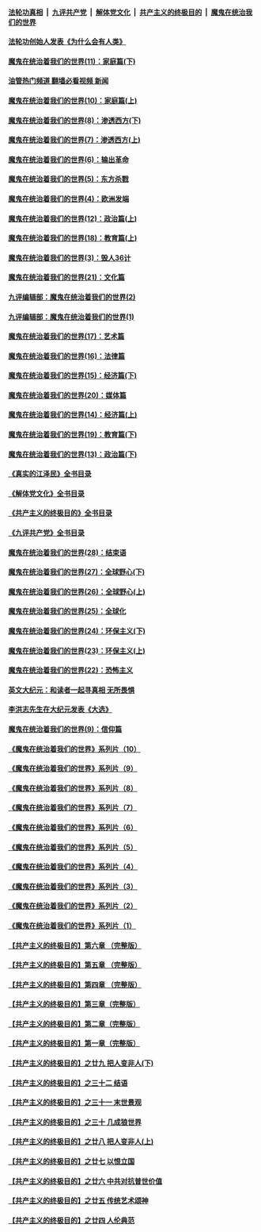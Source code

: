 ####  [法轮功真相](../../../../basic/blob/master/README.md?t=04080011) &nbsp;|&nbsp; [九评共产党](../../../../9ping.md/blob/master/README.md?t=04080011) &nbsp;|&nbsp; [解体党文化](../../../../jtdwh.md/blob/master/README.md?t=04080011)  &nbsp;|&nbsp; [共产主义的终极目的](../../../../gczydzjmd.md/blob/master/README.md?t=04080011) &nbsp;|&nbsp; [魔鬼在统治我们的世界](../../../../mgztzwmdsj.md/blob/master/README.md?t=04080011) 

#### [法轮功创始人发表《为什么会有人类》](../pages/nsc422/n13912117.md?t=04080011) 

#### [魔鬼在统治着我们的世界(11)：家庭篇(下)](../pages/nsc422/n10440961.md?t=04080011) 

#### [油管热门频道 翻墙必看视频 新闻](http://129.146.143.75:81/youtube.html?04080011)

#### [魔鬼在统治着我们的世界(10)：家庭篇(上)](../pages/nsc422/n10435448.md?t=04080011) 

#### [魔鬼在统治着我们的世界(8)：渗透西方(下)](../pages/nsc422/n10429603.md?t=04080011) 

#### [魔鬼在统治着我们的世界(7)：渗透西方(上)](../pages/nsc422/n10426013.md?t=04080011) 

#### [魔鬼在统治着我们的世界(6)：输出革命](../pages/nsc422/n10421536.md?t=04080011) 

#### [魔鬼在统治着我们的世界(5)：东方杀戮](../pages/nsc422/n10417707.md?t=04080011) 

#### [魔鬼在统治着我们的世界(4)：欧洲发端](../pages/nsc422/n10414890.md?t=04080011) 

#### [魔鬼在统治着我们的世界(12)：政治篇(上)](../pages/nsc422/n10444576.md?t=04080011) 

#### [魔鬼在统治着我们的世界(18)：教育篇(上)](../pages/nsc422/n10526970.md?t=04080011) 

#### [魔鬼在统治着我们的世界(3)：毁人36计](../pages/nsc422/n10411583.md?t=04080011) 

#### [魔鬼在统治着我们的世界(21)：文化篇](../pages/nsc422/n10597706.md?t=04080011) 

#### [九评编辑部：魔鬼在统治着我们的世界(2)](../pages/nsc422/n10410036.md?t=04080011) 

#### [九评编辑部：魔鬼在统治着我们的世界(1)](../pages/nsc422/n10406825.md?t=04080011) 

#### [魔鬼在统治着我们的世界(17)：艺术篇](../pages/nsc422/n10499093.md?t=04080011) 

#### [魔鬼在统治着我们的世界(16)：法律篇](../pages/nsc422/n10485969.md?t=04080011) 

#### [魔鬼在统治着我们的世界(15)：经济篇(下)](../pages/nsc422/n10469975.md?t=04080011) 

#### [魔鬼在统治着我们的世界(20)：媒体篇](../pages/nsc422/n10586579.md?t=04080011) 

#### [魔鬼在统治着我们的世界(14)：经济篇(上)](../pages/nsc422/n10457370.md?t=04080011) 

#### [魔鬼在统治着我们的世界(19)：教育篇(下)](../pages/nsc422/n10564808.md?t=04080011) 

#### [魔鬼在统治着我们的世界(13)：政治篇(下)](../pages/nsc422/n10448270.md?t=04080011) 

#### [《真实的江泽民》全书目录](../pages/nsc422/n13721399.md?t=04080011) 

#### [《解体党文化》全书目录](../pages/nsc422/n13721157.md?t=04080011) 

#### [《共产主义的终极目的》全书目录](../pages/nsc422/n13721048.md?t=04080011) 

#### [《九评共产党》全书目录](../pages/nsc422/n13708085.md?t=04080011) 

#### [魔鬼在统治着我们的世界(28)：结束语](../pages/nsc422/n10936246.md?t=04080011) 

#### [魔鬼在统治着我们的世界(27)：全球野心(下)](../pages/nsc422/n10928319.md?t=04080011) 

#### [魔鬼在统治着我们的世界(26)：全球野心(上)](../pages/nsc422/n10900318.md?t=04080011) 

#### [魔鬼在统治着我们的世界(25)：全球化](../pages/nsc422/n10788205.md?t=04080011) 

#### [魔鬼在统治着我们的世界(24)：环保主义(下)](../pages/nsc422/n10695307.md?t=04080011) 

#### [魔鬼在统治着我们的世界(23)：环保主义(上)](../pages/nsc422/n10688613.md?t=04080011) 

#### [魔鬼在统治着我们的世界(22)：恐怖主义](../pages/nsc422/n10614727.md?t=04080011) 

#### [英文大纪元：和读者一起寻真相 无所畏惧](../pages/nsc422/n12542027.md?t=04080011) 

#### [李洪志先生在大纪元发表《大选》](../pages/nsc422/n12534746.md?t=04080011) 

#### [魔鬼在统治着我们的世界(9)：信仰篇](../pages/nsc422/n10432159.md?t=04080011) 

#### [《魔鬼在统治着我们的世界》系列片（10）](../pages/nsc422/n12292670.md?t=04080011) 

#### [《魔鬼在统治着我们的世界》系列片（9）](../pages/nsc422/n12290859.md?t=04080011) 

#### [《魔鬼在统治着我们的世界》系列片（8）](../pages/nsc422/n12287445.md?t=04080011) 

#### [《魔鬼在统治着我们的世界》系列片（7）](../pages/nsc422/n12283425.md?t=04080011) 

#### [《魔鬼在统治着我们的世界》系列片（6）](../pages/nsc422/n12282314.md?t=04080011) 

#### [《魔鬼在统治着我们的世界》系列片（5）](../pages/nsc422/n12281419.md?t=04080011) 

#### [《魔鬼在统治着我们的世界》系列片（4）](../pages/nsc422/n12274024.md?t=04080011) 

#### [《魔鬼在统治着我们的世界》系列片（3）](../pages/nsc422/n12271322.md?t=04080011) 

#### [《魔鬼在统治着我们的世界》系列片（2）](../pages/nsc422/n12269049.md?t=04080011) 

#### [《魔鬼在统治着我们的世界》系列片（1）](../pages/nsc422/n12267575.md?t=04080011) 

#### [【共产主义的终极目的】第六章 （完整版）](../pages/nsc422/n11428913.md?t=04080011) 

#### [【共产主义的终极目的】第五章 （完整版）](../pages/nsc422/n11428912.md?t=04080011) 

#### [【共产主义的终极目的】第四章 （完整版）](../pages/nsc422/n11428907.md?t=04080011) 

#### [【共产主义的终极目的】第三章（完整版）](../pages/nsc422/n11428848.md?t=04080011) 

#### [【共产主义的终极目的】第二章（完整版）](../pages/nsc422/n11428831.md?t=04080011) 

#### [【共产主义的终极目的】第一章（完整版）](../pages/nsc422/n11417651.md?t=04080011) 

#### [【共产主义的终极目的】之廿九 把人变非人(下)](../pages/nsc422/n11344140.md?t=04080011) 

#### [【共产主义的终极目的】之三十二 结语](../pages/nsc422/n11360535.md?t=04080011) 

#### [【共产主义的终极目的】之三十一 末世景观](../pages/nsc422/n11351129.md?t=04080011) 

#### [【共产主义的终极目的】之三十 几成狼世界](../pages/nsc422/n11348280.md?t=04080011) 

#### [【共产主义的终极目的】之廿八 把人变非人(上)](../pages/nsc422/n11340492.md?t=04080011) 

#### [【共产主义的终极目的】之廿七 以恨立国](../pages/nsc422/n11336944.md?t=04080011) 

#### [【共产主义的终极目的】之廿六 中共对抗普世价值](../pages/nsc422/n11324785.md?t=04080011) 

#### [【共产主义的终极目的】之廿五 传统艺术颂神](../pages/nsc422/n11296396.md?t=04080011) 

#### [【共产主义的终极目的】之廿四 人伦典范](../pages/nsc422/n11296397.md?t=04080011) 

<img src='http://gfw-breaker.win/goodnews/indexes/nsc422.md' width='0px' height='0px'/>
